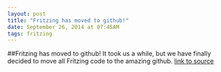 ```yaml
---
layout: post
title: "Fritzing has moved to github!"
date: September 26, 2014 at 07:45AM
tags: fritzing
---
```

##Fritzing has moved to github!
It took us a while, but we have finally decided to move all Fritzing code to the amazing github.
[link to source](http://ift.tt/1mTMQU7) 
